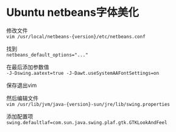 Ubuntu netbeans字体美化
====

修改文件  
`vim /usr/local/netbeans-{version}/etc/netbeans.conf`

找到  
`netbeans_default_options="..."`

在最后添加参数值  
`-J-Dswing.aatext=true -J-Dawt.useSystemAAFontSettings=on`

保存退出vim

然后编辑文件  
`vim /usr/lib/jvm/java-{version}-sun/jre/lib/swing.properties`

添加配置项  
`swing.defaultlaf=com.sun.java.swing.plaf.gtk.GTKLookAndFeel`
